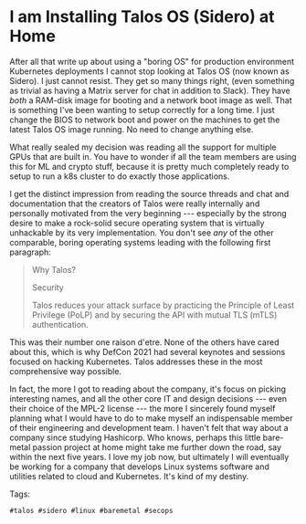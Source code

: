 # I am Installing Talos OS (Sidero) at Home

After all that write up about using a "boring OS" for production
environment Kubernetes deployments I cannot stop looking at Talos OS
(now known as Sidero). I just cannot resist. They get so many things
right, (even something as trivial as having a Matrix server for chat in
addition to Slack).  They have *both* a RAM-disk image for booting and a
network boot image as well. That is something I've been wanting to setup
correctly for a long time. I just change the BIOS to network boot and
power on the machines to get the latest Talos OS image running. No need
to change anything else.

What really sealed my decision was reading all the support for multiple
GPUs that are built in. You have to wonder if all the team members are
using this for ML and crypto stuff, because it is pretty much completely
ready to setup to run a k8s cluster to do exactly those applications.

I get the distinct impression from reading the source threads and chat
and documentation that the creators of Talos were really internally and
personally motivated from the very beginning --- especially by the
strong desire to make a rock-solid secure operating system that is
virtually unhackable by its very implementation. You don't see *any* of
the other comparable, boring operating systems leading with the
following first paragraph:

> Why Talos?
> 
> Security
> 
> Talos reduces your attack surface by practicing the Principle of
> Least Privilege (PoLP) and by securing the API with mutual TLS
> (mTLS) authentication.

This was their number one raison d'etre. None of the others have cared
about this, which is why DefCon 2021 had several keynotes and sessions
focused on hacking Kubernetes. Talos addresses these in the most
comprehensive way possible.

In fact, the more I got to reading about the company, it's focus on
picking interesting names, and all the other core IT and design
decisions --- even their choice of the MPL-2 license --- the more I
sincerely found myself planning what I would have to do to make myself
an indispensable member of their engineering and development team. I
haven't felt that way about a company since studying Hashicorp. Who
knows, perhaps this little bare-metal passion project at home might take
me further down the road, say within the next five years. I love my job
now, but ultimately I will eventually be working for a company that
develops Linux systems software and utilities related to cloud and
Kubernetes. It's kind of my destiny.

Tags:

    #talos #sidero #linux #baremetal #secops
